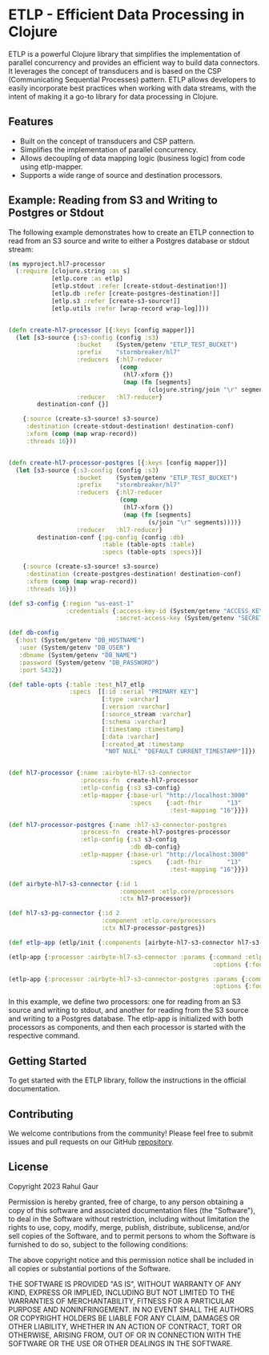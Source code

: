 # ETLP - Efficient Data Processing in Clojure

ETLP is a powerful Clojure library that simplifies the implementation of parallel concurrency and provides an efficient way to build data connectors. It leverages the concept of transducers and is based on the CSP (Communicating Sequential Processes) pattern. ETLP allows developers to easily incorporate best practices when working with data streams, with the intent of making it a go-to library for data processing in Clojure.

## Features
- Built on the concept of transducers and CSP pattern.
- Simplifies the implementation of parallel concurrency.
- Allows decoupling of data mapping logic (business logic) from code using etlp-mapper.
- Supports a wide range of source and destination processors.

## Example: Reading from S3 and Writing to Postgres or Stdout
The following example demonstrates how to create an ETLP connection to read from an S3 source and write to either a Postgres database or stdout stream:

```clojure
(ns myproject.hl7-processor
  (:require [clojure.string :as s]
            [etlp.core :as etlp]
            [etlp.stdout :refer [create-stdout-destination!]]
            [etlp.db :refer [create-postgres-destination!]]
            [etlp.s3 :refer [create-s3-source!]]
            [etlp.utils :refer [wrap-record wrap-log]]))


(defn create-hl7-processor [{:keys [config mapper]}]
  (let [s3-source {:s3-config (config :s3)
                   :bucket    (System/getenv "ETLP_TEST_BUCKET")
                   :prefix    "stormbreaker/hl7"
                   :reducers  {:hl7-reducer
                               (comp
                                (hl7-xform {})
                                (map (fn [segments]
                                       (clojure.string/join "\r" segments))))}
                   :reducer   :hl7-reducer}
        destination-conf {}]

    {:source (create-s3-source! s3-source)
     :destination (create-stdout-destination! destination-conf)
     :xform (comp (map wrap-record))
     :threads 16}))


(defn create-hl7-processor-postgres [{:keys [config mapper]}]
  (let [s3-source {:s3-config (config :s3)
                   :bucket    (System/getenv "ETLP_TEST_BUCKET")
                   :prefix    "stormbreaker/hl7"
                   :reducers  {:hl7-reducer
                               (comp
                                (hl7-xform {})
                                (map (fn [segments]
                                       (s/join "\r" segments))))}
                   :reducer   :hl7-reducer}
        destination-conf {:pg-config (config :db)
                          :table (table-opts :table)
                          :specs (table-opts :specs)}]

    {:source (create-s3-source! s3-source)
     :destination (create-postgres-destination! destination-conf)
     :xform (comp (map wrap-record))
     :threads 16}))

(def s3-config {:region "us-east-1"
                :credentials {:access-key-id (System/getenv "ACCESS_KEY_ID")
                              :secret-access-key (System/getenv "SECRET_ACCESS_KEY_ID")}})

(def db-config
  {:host (System/getenv "DB_HOSTNAME")
   :user (System/getenv "DB_USER")
   :dbname (System/getenv "DB_NAME")
   :password (System/getenv "DB_PASSWORD")
   :port 5432})

(def table-opts {:table :test_hl7_etlp
                 :specs  [[:id :serial "PRIMARY KEY"]
                          [:type :varchar]
                          [:version :varchar]
                          [:source_stream :varchar]
                          [:schema :varchar]
                          [:timestamp :timestamp]
                          [:data :varchar]
                          [:created_at :timestamp
                           "NOT NULL" "DEFAULT CURRENT_TIMESTAMP"]]})


(def hl7-processor {:name :airbyte-hl7-s3-connector
                    :process-fn  create-hl7-processor
                    :etlp-config {:s3 s3-config}
                    :etlp-mapper {:base-url "http://localhost:3000"
                                  :specs    {:adt-fhir       "13"
                                             :test-mapping "16"}}})

(def hl7-processor-postgres {:name :hl7-s3-connector-postgres
                    :process-fn  create-hl7-postgres-processor
                    :etlp-config {:s3 s3-config
                                  :db db-config}
                    :etlp-mapper {:base-url "http://localhost:3000"
                                  :specs    {:adt-fhir       "13"
                                             :test-mapping "16"}}})

(def airbyte-hl7-s3-connector {:id 1
                               :component :etlp.core/processors
                               :ctx hl7-processor})

(def hl7-s3-pg-connector {:id 2
                          :component :etlp.core/processors
                          :ctx hl7-processor-postgres})

(def etlp-app (etlp/init {:components [airbyte-hl7-s3-connector hl7-s3-pg-connector]}))

(etlp-app {:processor :airbyte-hl7-s3-connector :params {:command :etlp.core/start
                                                         :options {:foo :bar}}})

(etlp-app {:processor :airbyte-hl7-s3-connector-postgres :params {:command :etlp.core/start
                                                         :options {:foo :bar}}})


```

In this example, we define two processors: one for reading from an S3 source and writing to stdout, and another for reading from the S3 source and writing to a Postgres database. The etlp-app is initialized with both processors as components, and then each processor is started with the respective command.

## Getting Started
To get started with the ETLP library, follow the instructions in the official documentation.

## Contributing
We welcome contributions from the community! Please feel free to submit issues and pull requests on our GitHub [repository](https://github.com/aregee/etlp).

## License

Copyright 2023 Rahul Gaur

Permission is hereby granted, free of charge, to any person obtaining a copy of this software and associated documentation files (the "Software"), to deal in the Software without restriction, including without limitation the rights to use, copy, modify, merge, publish, distribute, sublicense, and/or sell copies of the Software, and to permit persons to whom the Software is furnished to do so, subject to the following conditions:

The above copyright notice and this permission notice shall be included in all copies or substantial portions of the Software.

THE SOFTWARE IS PROVIDED "AS IS", WITHOUT WARRANTY OF ANY KIND, EXPRESS OR IMPLIED, INCLUDING BUT NOT LIMITED TO THE WARRANTIES OF MERCHANTABILITY, FITNESS FOR A PARTICULAR PURPOSE AND NONINFRINGEMENT. IN NO EVENT SHALL THE AUTHORS OR COPYRIGHT HOLDERS BE LIABLE FOR ANY CLAIM, DAMAGES OR OTHER LIABILITY, WHETHER IN AN ACTION OF CONTRACT, TORT OR OTHERWISE, ARISING FROM, OUT OF OR IN CONNECTION WITH THE SOFTWARE OR THE USE OR OTHER DEALINGS IN THE SOFTWARE.
